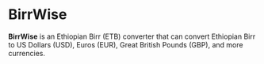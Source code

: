 # BirrWise

**BirrWise** is an Ethiopian Birr (ETB) converter that can convert Ethiopian Birr to US Dollars (USD), Euros (EUR), Great British Pounds (GBP), and more currencies.
